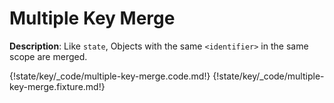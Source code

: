 # Multiple Key Merge

__Description__: Like `state`, Objects with the same `<identifier>` in the same scope are merged.

{!state/key/_code/multiple-key-merge.code.md!}
{!state/key/_code/multiple-key-merge.fixture.md!}

<div class="cf"></div>
<div class="end-last"></div>

